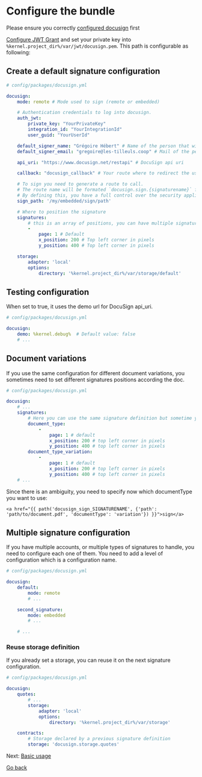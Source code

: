 # Configure the bundle

Please ensure you correctly [configured docusign](#configure-docusign.md) first

[Configure JWT Grant](https://developers.docusign.com/esign-rest-api/guides/authentication/oauth2-jsonwebtoken) and set
your private key into `%kernel.project_dir%/var/jwt/docusign.pem`. This path is configurable as following:

## Create a default signature configuration

```yml
# config/packages/docusign.yml

docusign:
    mode: remote # Mode used to sign (remote or embedded)

    # Authentication credentials to log into docusign.
    auth_jwt:
        private_key: "YourPrivateKey"
        integration_id: "YourIntegrationId"
        user_guid: "YourUserId"

    default_signer_name: "Grégoire Hébert" # Name of the person that will be notified and will sign the document if none is sent to the url.
    default_signer_email: "gregoire@les-tilleuls.coop" # Mail of the person that will be notified and will sign the document if none is sent to the url.

    api_uri: "https://www.docusign.net/restapi" # DocuSign api uri

    callback: "docusign_callback" # Your route where to redirect the user after signature

    # To sign you need to generate a route to call.
    # The route name will be formated `docusign.sign.{signaturename}` for this one it will be `docusign.sign.my_embedded_signature` and will have `my_embedded_signature` as attribute type
    # By defining this, you have a full control over the security applied to this route. see https://symfony.com/doc/current/security/access_control.html
    sign_path: '/my/embedded/sign/path'

    # Where to position the signature
    signatures:
        # this is an array of positions, you can have multiple signatures locations per pages
        -
            page: 1 # Default
            x_position: 200 # Top left corner in pixels
            y_position: 400 # Top left corner in pixels

    storage:
        adapter: 'local'
        options:
            directory: '%kernel.project_dir%/var/storage/default'
```

## Testing configuration

When set to true, it uses the demo url for DocuSign api_uri.

```yml
# config/packages/docusign.yml

docusign:
    demo: %kernel.debug%  # Default value: false
    # ...
```

## Document variations

If you use the same configuration for different document variations, you sometimes need to set different signatures positions according the doc.

```yml
# config/packages/docusign.yml

docusign:
    # ...
    signatures:
        # Here you can use the same signature definition but sometime you have some variations in your document, by setting a name you can inject the `document_type` as a query parameter to select the positions.
        document_type:
            -
                page: 1 # default
                x_position: 200 # top left corner in pixels
                y_position: 400 # top left corner in pixels
        document_type_variation:
            -
                page: 1 # default
                x_position: 200 # top left corner in pixels
                y_position: 400 # top left corner in pixels
    # ...
```

Since there is an ambiguity, you need to specify now which documentType you want to use:

```twig
<a href="{{ path('docusign_sign_SIGNATURENAME', {'path': 'path/to/document.pdf', 'documentType': 'variation'}) }}">sign</a>
```

## Multiple signature configuration

If you have multiple accounts, or multiple types of signatures to handle, you need to configure each one of them.
You need to add a level of configuration which is a configuration name.

```yml
# config/packages/docusign.yml

docusign:
    default:
        mode: remote
        # ...

    second_signature:
        mode: embedded
        # ...

    # ...
```

### Reuse storage definition

If you already set a storage, you can reuse it on the next signature configuration.

```yml
# config/packages/docusign.yml

docusign:
    quotes:
        # ...
        storage:
            adapter: 'local'
            options:
                directory: '%kernel.project_dir%/var/storage'

    contracts:
        # Storage declared by a previous signature definition
        storage: 'docusign.storage.quotes'

```

Next: [Basic usage](usage.md)

[Go back](README.md)
